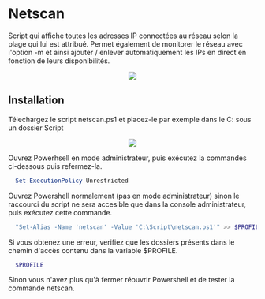 # Netscan

Script qui affiche toutes les adresses IP connectées au réseau selon la plage qui lui est attribué.
Permet également de monitorer le réseau avec l'option -m et ainsi ajouter / enlever automatiquement les IPs en direct en fonction de leurs disponibilités.

<p align="center">
    <img src="http://93.90.205.194/github/netscan/script_launched_02.png" />
</p>

## Installation

Télechargez le script netscan.ps1 et placez-le par exemple dans le C: sous un dossier Script
<p align="center">
    <img src="http://93.90.205.194/github/netscan/netscan_location.png" />
</p>

Ouvrez Powerhsell en mode administrateur, puis exécutez la commandes ci-dessous puis refermez-la.
```Powershell
  Set-ExecutionPolicy Unrestricted
```
Ouvrez Powershell normalement (pas en mode administrateur) sinon le raccourci du script ne sera accesible que dans la console administrateur, puis exécutez cette commande.
```Powershell
  "Set-Alias -Name 'netscan' -Value 'C:\Script\netscan.ps1'" >> $PROFILE
```
Si vous obtenez une erreur, verifiez que les dossiers présents dans le chemin d'accès contenu dans la variable $PROFILE.
```Powershell
  $PROFILE
```
Sinon vous n'avez plus qu'à fermer réouvrir Powershell et de tester la commande netscan.
